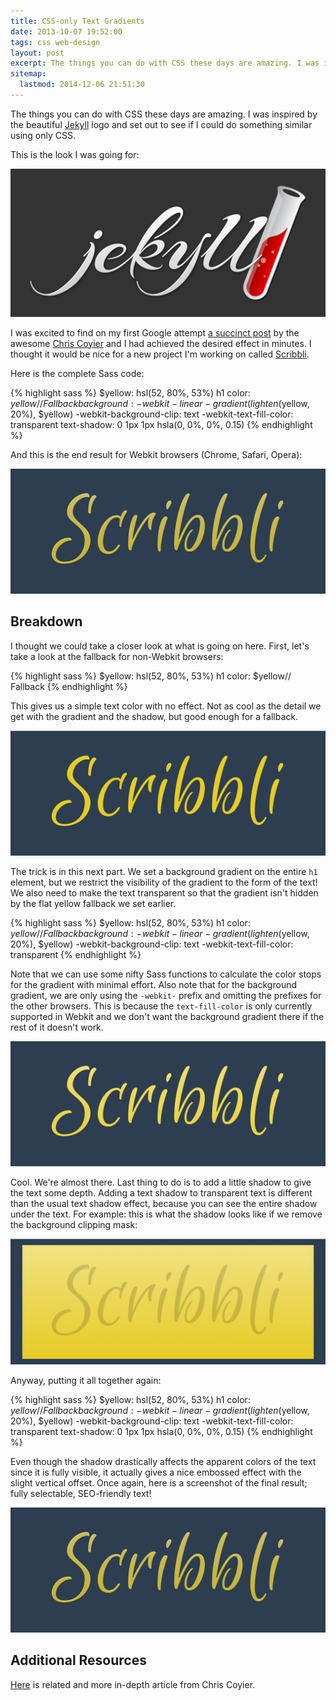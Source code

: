 ```yaml
---
title: CSS-only Text Gradients
date: 2013-10-07 19:52:00
tags: css web-design
layout: post
excerpt: The things you can do with CSS these days are amazing. I was inspired by the beautiful Jekyll logo and set out to see if I could do something similar using only CSS.
sitemap:
  lastmod: 2014-12-06 21:51:30
---
```


The things you can do with CSS these days are amazing. I was inspired by the beautiful [Jekyll](http://jekyllrb.com/) logo and set out to see if I could do something similar using only CSS.

This is the look I was going for:

![Jekyll Logo](/blog/images/jekyll-logo.png)

I was excited to find on my first Google attempt [a succinct post](http://css-tricks.com/snippets/css/gradient-text/) by the awesome [Chris Coyier](http://chriscoyier.net/) and I had achieved the desired effect in minutes. I thought it would be nice for a new project I'm working on called [Scribbli](https://github.com/mjswensen/scribbli).

Here is the complete Sass code:

{% highlight sass %}
$yellow: hsl(52, 80%, 53%)
h1
  color: $yellow// Fallback
  background: -webkit-linear-gradient(lighten($yellow, 20%), $yellow)
  -webkit-background-clip: text
  -webkit-text-fill-color: transparent
  text-shadow: 0 1px 1px hsla(0, 0%, 0%, 0.15)
{% endhighlight %}

And this is the end result for Webkit browsers (Chrome, Safari, Opera):

![End Result](/blog/images/scribbli-logo-final.png)

## Breakdown

I thought we could take a closer look at what is going on here. First, let's take a look at the fallback for non-Webkit browsers:

{% highlight sass %}
$yellow: hsl(52, 80%, 53%)
h1
  color: $yellow// Fallback
{% endhighlight %}

This gives us a simple text color with no effect. Not as cool as the detail we get with the gradient and the shadow, but good enough for a fallback.

![Fallback](/blog/images/scribbli-logo-fallback.png)

The trick is in this next part. We set a background gradient on the entire `h1` element, but we restrict the visibility of the gradient to the form of the text! We also need to make the text transparent so that the gradient isn't hidden by the flat yellow fallback we set earlier.

{% highlight sass %}
$yellow: hsl(52, 80%, 53%)
h1
  color: $yellow// Fallback
  background: -webkit-linear-gradient(lighten($yellow, 20%), $yellow)
  -webkit-background-clip: text
  -webkit-text-fill-color: transparent
{% endhighlight %}

Note that we can use some nifty Sass functions to calculate the color stops for the gradient with minimal effort. Also note that for the background gradient, we are only using the `-webkit-` prefix and omitting the prefixes for the other browsers. This is because the `text-fill-color` is only currently supported in Webkit and we don't want the background gradient there if the rest of it doesn't work.

![Clipped Gradient Background](/blog/images/scribbli-logo-clipped-gradient.png)

Cool. We're almost there. Last thing to do is to add a little shadow to give the text some depth. Adding a text shadow to transparent text is different than the usual text shadow effect, because you can see the entire shadow under the text. For example: this is what the shadow looks like if we remove the background clipping mask:

![Transparent Text Shadow](/blog/images/scribbli-logo-shadow.png)

Anyway, putting it all together again:

{% highlight sass %}
$yellow: hsl(52, 80%, 53%)
h1
  color: $yellow// Fallback
  background: -webkit-linear-gradient(lighten($yellow, 20%), $yellow)
  -webkit-background-clip: text
  -webkit-text-fill-color: transparent
  text-shadow: 0 1px 1px hsla(0, 0%, 0%, 0.15)
{% endhighlight %}

Even though the shadow drastically affects the apparent colors of the text since it is fully visible, it actually gives a nice embossed effect with the slight vertical offset. Once again, here is a screenshot of the final result; fully selectable, SEO-friendly text!

![End Result](/blog/images/scribbli-logo-final.png)

## Additional Resources

[Here](http://css-tricks.com/image-under-text/) is related and more in-depth article from Chris Coyier.
